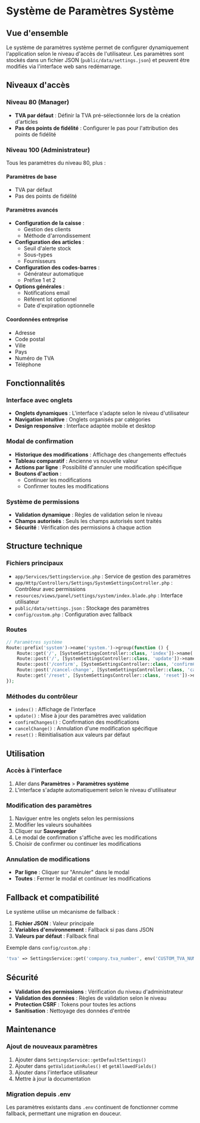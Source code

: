 # Système de Paramètres Système

## Vue d'ensemble

Le système de paramètres système permet de configurer dynamiquement l'application selon le niveau d'accès de
l'utilisateur. Les paramètres sont stockés dans un fichier JSON (`public/data/settings.json`) et peuvent être modifiés
via l'interface web sans redémarrage.

## Niveaux d'accès

### Niveau 80 (Manager)

- **TVA par défaut** : Définir la TVA pré-sélectionnée lors de la création d'articles
- **Pas des points de fidélité** : Configurer le pas pour l'attribution des points de fidélité

### Niveau 100 (Administrateur)

Tous les paramètres du niveau 80, plus :

#### Paramètres de base

- TVA par défaut
- Pas des points de fidélité

#### Paramètres avancés

- **Configuration de la caisse** :
    - Gestion des clients
    - Méthode d'arrondissement
- **Configuration des articles** :
    - Seuil d'alerte stock
    - Sous-types
    - Fournisseurs
- **Configuration des codes-barres** :
    - Générateur automatique
    - Préfixe 1 et 2
- **Options générales** :
    - Notifications email
    - Référent lot optionnel
    - Date d'expiration optionnelle

#### Coordonnées entreprise

- Adresse
- Code postal
- Ville
- Pays
- Numéro de TVA
- Téléphone

## Fonctionnalités

### Interface avec onglets

- **Onglets dynamiques** : L'interface s'adapte selon le niveau d'utilisateur
- **Navigation intuitive** : Onglets organisés par catégories
- **Design responsive** : Interface adaptée mobile et desktop

### Modal de confirmation

- **Historique des modifications** : Affichage des changements effectués
- **Tableau comparatif** : Ancienne vs nouvelle valeur
- **Actions par ligne** : Possibilité d'annuler une modification spécifique
- **Boutons d'action** :
    - Continuer les modifications
    - Confirmer toutes les modifications

### Système de permissions

- **Validation dynamique** : Règles de validation selon le niveau
- **Champs autorisés** : Seuls les champs autorisés sont traités
- **Sécurité** : Vérification des permissions à chaque action

## Structure technique

### Fichiers principaux

- `app/Services/SettingsService.php` : Service de gestion des paramètres
- `app/Http/Controllers/Settings/SystemSettingsController.php` : Contrôleur avec permissions
- `resources/views/panel/settings/system/index.blade.php` : Interface utilisateur
- `public/data/settings.json` : Stockage des paramètres
- `config/custom.php` : Configuration avec fallback

### Routes

```php
// Paramètres système
Route::prefix('system')->name('system.')->group(function () {
    Route::get('/', [SystemSettingsController::class, 'index'])->name('index');
    Route::post('/', [SystemSettingsController::class, 'update'])->name('update');
    Route::post('/confirm', [SystemSettingsController::class, 'confirmChanges'])->name('confirm');
    Route::post('/cancel-change', [SystemSettingsController::class, 'cancelChange'])->name('cancel-change');
    Route::get('/reset', [SystemSettingsController::class, 'reset'])->name('reset');
});
```

### Méthodes du contrôleur

- `index()` : Affichage de l'interface
- `update()` : Mise à jour des paramètres avec validation
- `confirmChanges()` : Confirmation des modifications
- `cancelChange()` : Annulation d'une modification spécifique
- `reset()` : Réinitialisation aux valeurs par défaut

## Utilisation

### Accès à l'interface

1. Aller dans **Paramètres** > **Paramètres système**
2. L'interface s'adapte automatiquement selon le niveau d'utilisateur

### Modification des paramètres

1. Naviguer entre les onglets selon les permissions
2. Modifier les valeurs souhaitées
3. Cliquer sur **Sauvegarder**
4. Le modal de confirmation s'affiche avec les modifications
5. Choisir de confirmer ou continuer les modifications

### Annulation de modifications

- **Par ligne** : Cliquer sur "Annuler" dans le modal
- **Toutes** : Fermer le modal et continuer les modifications

## Fallback et compatibilité

Le système utilise un mécanisme de fallback :

1. **Fichier JSON** : Valeur principale
2. **Variables d'environnement** : Fallback si pas dans JSON
3. **Valeurs par défaut** : Fallback final

Exemple dans `config/custom.php` :

```php
'tva' => SettingsService::get('company.tva_number', env('CUSTOM_TVA_NUMBER')),
```

## Sécurité

- **Validation des permissions** : Vérification du niveau d'administrateur
- **Validation des données** : Règles de validation selon le niveau
- **Protection CSRF** : Tokens pour toutes les actions
- **Sanitisation** : Nettoyage des données d'entrée

## Maintenance

### Ajout de nouveaux paramètres

1. Ajouter dans `SettingsService::getDefaultSettings()`
2. Ajouter dans `getValidationRules()` et `getAllowedFields()`
3. Ajouter dans l'interface utilisateur
4. Mettre à jour la documentation

### Migration depuis .env

Les paramètres existants dans `.env` continuent de fonctionner comme fallback, permettant une migration en douceur. 
